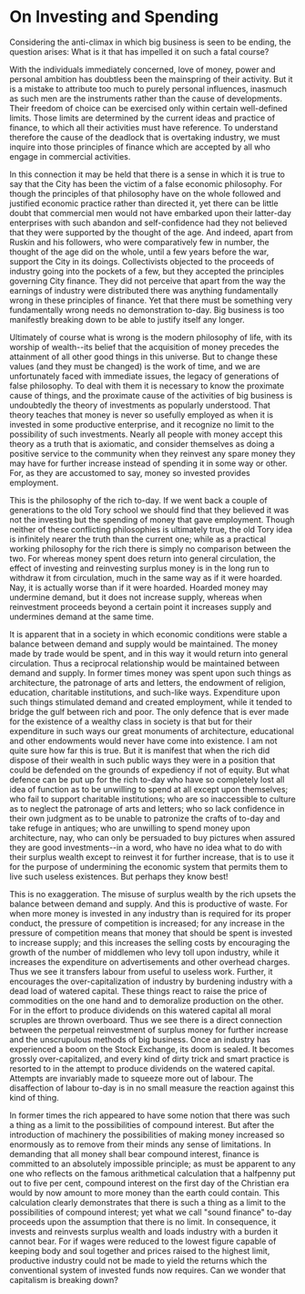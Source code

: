 # On Investing and Spending

Considering the anti-climax in which big business is seen to be ending, the question arises: What is it that has impelled it on such a fatal course?

With the individuals immediately concerned, love of money, power and personal ambition has doubtless been the mainspring of their activity. But it is a mistake to attribute too much to purely personal influences, inasmuch as such men are the instruments rather than the cause of developments. Their freedom of choice can be exercised only within certain well-defined limits. Those limits are determined by the current ideas and practice of finance, to which all their activities must have reference. To understand therefore the cause of the deadlock that is overtaking industry, we must inquire into those principles of finance which are accepted by all who engage in commercial activities.

In this connection it may be held that there is a sense in which it is true to say that the City has been the victim of a false economic philosophy. For though the principles of that philosophy have on the whole followed and justified economic practice rather than directed it, yet there can be little doubt that commercial men would not have embarked upon their latter-day enterprises with such abandon and self-confidence had they not believed that they were supported by the thought of the age. And indeed, apart from Ruskin and his followers, who were comparatively few in number, the thought of the age did on the whole, until a few years before the war, support the City in its doings. Collectivists objected to the proceeds of industry going into the pockets of a few, but they accepted the principles governing City finance. They did not perceive that apart from the way the earnings of industry were distributed there was anything fundamentally wrong in these principles of finance. Yet that there must be something very fundamentally wrong needs no demonstration to-day. Big business is too manifestly breaking down to be able to justify itself any longer.

Ultimately of course what is wrong is the modern philosophy of life, with its worship of wealth--its belief that the acquisition of money precedes the attainment of all other good things in this universe. But to change these values (and they must be changed) is the work of time, and we are unfortunately faced with immediate issues, the legacy of generations of false philosophy. To deal with them it is necessary to know the proximate cause of things, and the proximate cause of the activities of big business is undoubtedly the theory of investments as popularly understood. That theory teaches that money is never so usefully employed as when it is invested in some productive enterprise, and it recognize no limit to the possibility of such investments. Nearly all people with money accept this theory as a truth that is axiomatic, and consider themselves as doing a positive service to the community when they reinvest any spare money they may have for further increase instead of spending it in some way or other. For, as they are accustomed to say, money so invested provides employment.

This is the philosophy of the rich to-day. If we went back a couple of generations to the old Tory school we should find that they believed it was not the investing but the spending of money that gave employment. Though neither of these conflicting philosophies is ultimately true, the old Tory idea is infinitely nearer the truth than the current one; while as a practical working philosophy for the rich there is simply no comparison between the two. For whereas money spent does return into general circulation, the effect of investing and reinvesting surplus money is in the long run to withdraw it from circulation, much in the same way as if it were hoarded. Nay, it is actually worse than if it were hoarded. Hoarded money may undermine demand, but it does not increase supply, whereas when reinvestment proceeds beyond a certain point it increases supply and undermines demand at the same time.

It is apparent that in a society in which economic conditions were stable a balance between demand and supply would be maintained. The money made by trade would be spent, and in this way it would return into general circulation. Thus a reciprocal relationship would be maintained between demand and supply. In former times money was spent upon such things as architecture, the patronage of arts and letters, the endowment of religion, education, charitable institutions, and such-like ways. Expenditure upon such things stimulated demand and created employment, while it tended to bridge the gulf between rich and poor. The only defence that is ever made for the existence of a wealthy class in society is that but for their expenditure in such ways our great monuments of architecture, educational and other endowments would never have come into existence. I am not quite sure how far this is true. But it is manifest that when the rich did dispose of their wealth in such public ways they were in a position that could be defended on the grounds of expediency if not of equity. But what defence can be put up for the rich to-day who have so completely lost all idea of function as to be unwilling to spend at all except upon themselves; who fail to support charitable institutions; who are so inaccessible to culture as to neglect the patronage of arts and letters; who so lack confidence in their own judgment as to be unable to patronize the crafts of to-day and take refuge in antiques; who are unwilling to spend money upon architecture, nay, who can only be persuaded to buy pictures when assured they are good investments--in a word, who have no idea what to do with their surplus wealth except to reinvest it for further increase, that is to use it for the purpose of undermining the economic system that permits them to live such useless existences. But perhaps they know best!

This is no exaggeration. The misuse of surplus wealth by the rich upsets the balance between demand and supply. And this is productive of waste. For when more money is invested in any industry than is required for its proper conduct, the pressure of competition is increased; for any increase in the pressure of competition means that money that should be spent is invested to increase supply; and this increases the selling costs by encouraging the growth of the number of middlemen who levy toll upon industry, while it increases the expenditure on advertisements and other overhead charges. Thus we see it transfers labour from useful to useless work. Further, it encourages the over-capitalization of industry by burdening industry with a dead load of watered capital. These things react to raise the price of commodities on the one hand and to demoralize production on the other. For in the effort to produce dividends on this watered capital all moral scruples are thrown overboard. Thus we see there is a direct connection between the perpetual reinvestment of surplus money for further increase and the unscrupulous methods of big business. Once an industry has experienced a boom on the Stock Exchange, its doom is sealed. It becomes grossly over-capitalized, and every kind of dirty trick and smart practice is resorted to in the attempt to produce dividends on the watered capital. Attempts are invariably made to squeeze more out of labour. The disaffection of labour to-day is in no small measure the reaction against this kind of thing.

In former times the rich appeared to have some notion that there was such a thing as a limit to the possibilities of compound interest. But after the introduction of machinery the possibilities of making money increased so enormously as to remove from their minds any sense of limitations. In demanding that all money shall bear compound interest, finance is committed to an absolutely impossible principle; as must be apparent to any one who reflects on the famous arithmetical calculation that a halfpenny put out to five per cent, compound interest on the first day of the Christian era would by now amount to more money than the earth could contain. This calculation clearly demonstrates that there is such a thing as a limit to the possibilities of compound interest; yet what we call "sound finance" to-day proceeds upon the assumption that there is no limit. In consequence, it invests and reinvests surplus wealth and loads industry with a burden it cannot bear. For if wages were reduced to the lowest figure capable of keeping body and soul together and prices raised to the highest limit, productive industry could not be made to yield the returns which the conventional system of invested funds now requires. Can we wonder that capitalism is breaking down?
